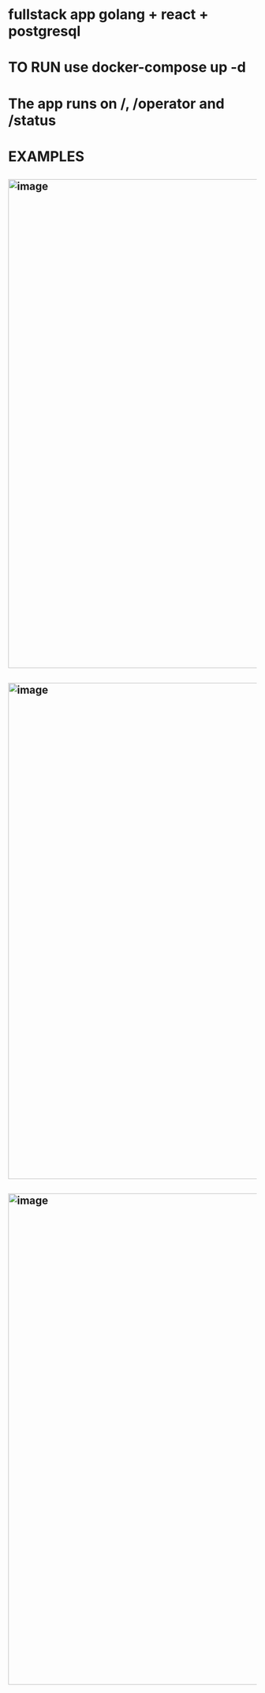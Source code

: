 # fullstack app golang + react + postgresql
# TO RUN use docker-compose up -d
# The app runs on /, /operator and /status
#  EXAMPLES
## <img width="1888" height="991" alt="image" src="https://github.com/user-attachments/assets/86f41dfd-6341-470c-bfe8-ebe65524dcf6" />
## <img width="1883" height="1006" alt="image" src="https://github.com/user-attachments/assets/2be70b06-b2b4-490d-8a7b-dfd62c80d9c2" />
## <img width="1888" height="996" alt="image" src="https://github.com/user-attachments/assets/a1d8b3fa-e276-4a56-83e5-add4fac232f9" />


